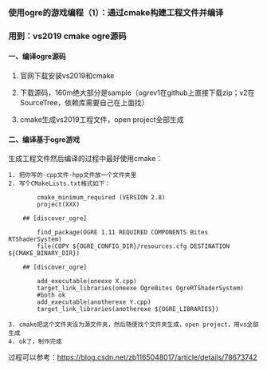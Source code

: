 ### 使用ogre的游戏编程（1）：通过cmake构建工程文件并编译
### 用到：vs2019 cmake ogre源码

#### 一、编译ogre源码

1. 官网下载安装vs2019和cmake

2. 下载源码，160m绝大部分是sample（ogrev1在github上直接下载zip；v2在SourceTree，依赖库需要自己在上面找）

3. cmake生成vs2019工程文件，open project全部生成

#### 二、编译基于ogre游戏

生成工程文件然后编译的过程中最好使用cmake：

	1. 把你写的·cpp文件·hpp文件放一个文件夹里
	2. 写个CMakeLists.txt格式如下：
```
		cmake_minimum_required (VERSION 2.8)
		project(XXX)

	## [discover_ogre]

		find_package(OGRE 1.11 REQUIRED COMPONENTS Bites RTShaderSystem)
		file(COPY ${OGRE_CONFIG_DIR}/resources.cfg DESTINATION ${CMAKE_BINARY_DIR})

	## [discover_ogre]

		add_executable(oneexe X.cpp)
		target_link_libraries(oneexe OgreBites OgreRTShaderSystem)
		#both ok
		add_executable(anotherexe Y.cpp)
		target_link_libraries(anotherexe ${OGRE_LIBRARIES})
```
	3. cmake把这个文件夹设为源文件夹，然后随便找个文件夹生成，open project，用vs全部生成
	4. ok了，制作完成

过程可以参考：https://blog.csdn.net/zb1165048017/article/details/78673742